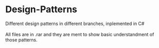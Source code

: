 # Design-Patterns
Different design patterns in different branches, inplemented in C# <br><br>
All files are in .rar and they are ment to show basic understandment of those patterns. 
